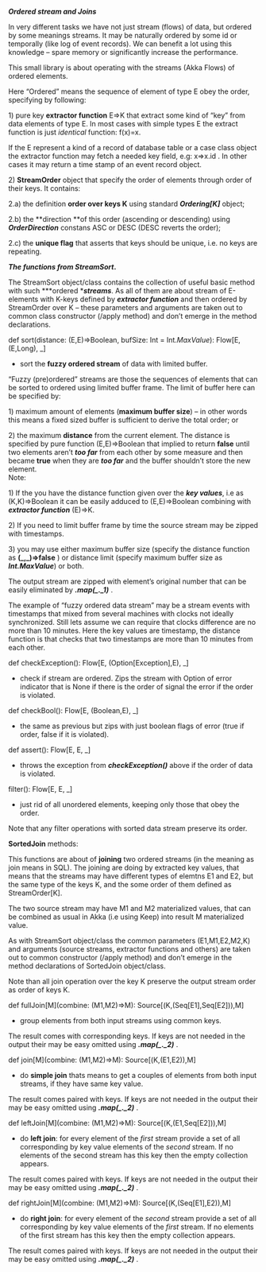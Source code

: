 ***Ordered stream and Joins***

In very different tasks we have not just stream (flows) of data, but
ordered by some meanings streams. It may be naturally ordered by some id
or temporally (like log of event records). We can benefit a lot using
this knowledge – spare memory or significantly increase the performance.

This small library is about operating with the streams (Akka Flows) of
ordered elements.

Here “Ordered” means the sequence of element of type E obey the order,
specifying by following:

1\) pure key **extractor function** E=&gt;K that extract some kind of
“key” from data elements of type E. In most cases with simple types E
the extract function is just *identical* function: f(x)=x.

If the E represent a kind of a record of database table or a case class
object the extractor function may fetch a needed key field, e.g:
x=&gt;x.id . In other cases it may return a time stamp of an event
record object.

2\) **StreamOrder** object that specify the order of elements through
order of their keys. It contains:

2.a) the definition **order over keys K** using standard
***Ordering\[K\]*** object;

2.b) the **direction **of this order (ascending or descending) using
***OrderDirection*** constans ASC or DESC (DESC reverts the order);

2.c) the **unique flag** that asserts that keys should be unique, i.e.
no keys are repeating.

***The functions from ****StreamSort*****.**

The StreamSort object/class contains the collection of useful basic
method with such ***ordered ****streams***. As all of them are about
stream of E-elements with K-keys defined by ***extractor function*** and
then ordered by StreamOrder over K – these parameters and arguments are
taken out to common class constructor (/apply method) and don’t emerge
in the method declarations.

def sort(distance: (E,E)=&gt;Boolean, bufSize: Int =
Int.*MaxValue*): Flow\[E, (E,Long), \_\]

- sort the **fuzzy ordered stream** of data with limited buffer.

“Fuzzy (pre)ordered” streams are those the sequences of elements that
can be sorted to ordered using limited buffer frame. The limit of buffer
here can be specified by:

1\) maximum amount of elements (**maximum buffer size**) – in other words
this means a fixed sized buffer is sufficient to derive the total order;
or

2\) the maximum **distance** from the current element. The distance is
specified by pure function (E,E)=&gt;Boolean that implied to return
**false** until two elements aren’t ***too far*** from each other by
some measure and then became **true** when they are ***too far*** and
the buffer shouldn’t store the new element.\
Note:

1\) If the you have the distance function given over the ***key
values***, i.e as (K,K)=&gt;Boolean it can be easily adduced to
(E,E)=&gt;Boolean combining with ***extractor function*** (E)=&gt;K.

2\) If you need to limit buffer frame by time the source stream may be
zipped with timestamps.

3\) you may use either maximum buffer size (specify the distance function
as **(\_,\_)=&gt;false** ) or distance limit (specify maximum buffer
size as ***Int.MaxValue***) or both.

The output stream are zipped with element’s original number that can be
easily eliminated by ***.map(\_.\_1)*** .

The example of “fuzzy ordered data stream” may be a stream events with
timestamps that mixed from several machines with clocks not ideally
synchronized. Still lets assume we can require that clocks difference
are no more than 10 minutes. Here the key values are timestamp, the
distance function is that checks that two timestamps are more than 10
minutes from each other.

def checkException(): Flow\[E, (Option\[Exception\],E), \_\]

- check if stream are ordered. Zips the stream with Option of error
indicator that is None if there is the order of signal the error if the
order is violated.

def checkBool(): Flow\[E, (Boolean,E), \_\]

- the same as previous but zips with just boolean flags of error (true
if order, false if it is violated).

def assert(): Flow\[E, E, \_\]

- throws the exception from ***checkException()*** above if the order of
data is violated.

filter(): Flow\[E, E, \_\]

- just rid of all unordered elements, keeping only those that obey the
order.

Note that any filter operations with sorted data stream preserve its
order.

**SortedJoin** methods:

This functions are about of **joining** two ordered streams (in the
meaning as join means in SQL). The joining are doing by extracted key
values, that means that the streams may have different types of elemtns
E1 and E2, but the same type of the keys K, and the some order of them
defined as StreamOrder\[K\].

The two source stream may have M1 and M2 materialized values, that can
be combined as usual in Akka (i.e using Keep) into result M materialized
value.

As with StreamSort object/class the common parameters (E1,M1,E2,M2,K)
and arguments (source streams, extractor functions and others) are taken
out to common constructor (/apply method) and don’t emerge in the method
declarations of SortedJoin object/class.

Note than all join operation over the key K preserve the output stream
order as order of keys K.

def fullJoin\[M\](combine: (M1,M2)=&gt;M):
Source\[(K,(Seq\[E1\],Seq\[E2\])),M\]

- group elements from both input streams using common keys.

The result comes with corresponding keys. If keys are not needed in the
output their may be easy omitted using ***.map(\_.\_****2****)*** .

def join\[M\](combine: (M1,M2)=&gt;M): Source\[(K,(E1,E2)),M\]

- do **simple join** thats means to get a couples of elements from both
input streams, if they have same key value.

The result comes paired with keys. If keys are not needed in the output
their may be easy omitted using ***.map(\_.\_****2****)*** .

def leftJoin\[M\](combine: (M1,M2)=&gt;M):
Source\[(K,(E1,Seq\[E2\])),M\]

- do **left join**: for every element of the *first* stream provide a
set of all corresponding by key value elements of the *second* stream.
If no elements of the second stream has this key then the empty
collection appears.

The result comes paired with keys. If keys are not needed in the output
their may be easy omitted using ***.map(\_.\_2)*** .

def rightJoin\[M\](combine: (M1,M2)=&gt;M):
Source\[(K,(Seq\[E1\],E2)),M\]

- do **right join**: for every element of the *second* stream provide a
set of all corresponding by key value elements of the *first* stream. If
no elements of the first stream has this key then the empty collection
appears.

The result comes paired with keys. If keys are not needed in the output
their may be easy omitted using ***.map(\_.\_2)*** .


